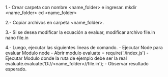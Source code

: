 1.- Crear carpeta con nombre <name_folder> e ingresar.
	mkdir <name_folder>
	cd <name_folder>
	
2.- Copiar archivos en carpeta <name_folder>.

3.- Si se desea modificar la ecuación a evaluar, modificar archivo file.in
	nano file.in

4.- Luego, ejecutar las siguientes lineas de comando.
	- Ejecutar Node para evaluar Modulo
		node
	- Abrir modulo
		evaluate = require('./index.js')
	- Ejecutar Modulo donde la ruta de ejemplo debe ser la real
		evaluate.evaluate('D://<name_folder>//file.in');
	- Observar resultado esperado.
	
